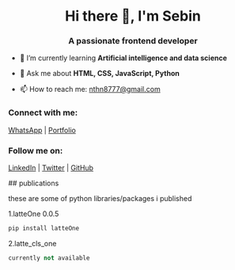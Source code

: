 <h1 align="center">Hi there 👋, I'm Sebin</h1>

<h3 align="center">A passionate frontend developer</h3>

- 🌱 I’m currently learning **Artificial intelligence and data science**

- 💬 Ask me about **HTML, CSS, JavaScript, Python**

- 📫 How to reach me: [nthn8777@gmail.com](mailto:nthn8777@gmail.com)

<!---[![trophy](https://github-profile-trophy.vercel.app/?username=Reverse-Rain&theme=juicyfresh)](https://github.com/ryo-ma/github-profile-trophy)---->



<h3 align="left">Connect with me:</h3>
<p align="left">
  <a href="https://wa.me/message/3A6DQNLHCLCPN1">WhatsApp</a> |
  <a href="https://sebinmon.github.io/Example-_Website/">Portfolio</a>
</p>
<h3 align="left">Follow me on:</h3>
<p align="left">
  <a href="https://www.linkedin.com/in/sebinmon/">LinkedIn</a> |
  <a href="https://twitter.com/sebinmon">Twitter</a> |
  <a href="https://github.com/sebinmon">GitHub</a>
</p>
## publications

these are some of python libraries/packages i published 

1.latteOne 0.0.5
```python
pip install latteOne
```
2.latte_cls_one
```python
currently not available 
```
